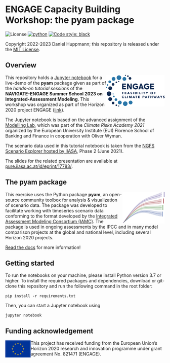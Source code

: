# ENGAGE Capacity Building Workshop: the pyam package

![License](https://img.shields.io/github/license/danielhuppmann/ENGAGE-pyam-tutorial)
[![python](https://img.shields.io/badge/python-≥3.8,<3.12-blue?logo=python&logoColor=white)](https://github.com/IAMconsortium/pyam)
[![Code style: black](https://img.shields.io/badge/code%20style-black-000000.svg)](https://github.com/psf/black)

Copyright 2022-2023 Daniel Huppmann; this repository is released under the [MIT License](LICENSE). 

## Overview

<img src="./_static/ENGAGE.png" height="100" align="right" alt="ENGAGE logo" />

This repository holds a [Jupyter notebook](tutorial-notebook.ipynb) for a live-demo
of the **pyam** package given as part of the *hands-on tutorial sessions*
of the **NAVIGATE-ENGAGE Summer School 2023 on Integrated-Assessment Modeling**.
This workshop was organized as part of the Horizon 2020 project ENGAGE
([link](https://www.engage-climate.org/navigate-engage-summer-school-2023/)).

The Jupyter notebook is based on the advanced assignment
of the [Modelling Lab](https://github.com/danielhuppmann/climate-risks-academy-2021),
which was part of the *Climate Risks Academy 2021* organized by
the European University Institute (EUI) Florence School of Banking and Finance
in cooperation with Oliver Wyman.

The scenario data used in this tutorial notebook is taken from
the [NGFS Scenario Explorer hosted by IIASA](https://data.ece.iiasa.ac.at/ngfs),
Phase 2 (June 2021).

The slides for the related presentation are available
at [pure.iiasa.ac.at/id/eprint/17783/](https://pure.iiasa.ac.at/id/eprint/17783/).

## The pyam package

<img src="https://github.com/IAMconsortium/pyam/raw/main/docs/logos/pyam-logo.png" 
width="133" height="100" align="right" alt="pyam logo" />

This exercise uses the Python package **pyam**, an open-source community toolbox for
analysis & visualization of scenario data.
The package was developed to facilitate working with timeseries scenario data
conforming to the format developed by the
[Integrated Assessment Modeling Consortium (IAMC)](https://www.iamconsortium.org).
The package is used in ongoing assessments by the IPCC and in many model comparison
projects at the global and national level, including several Horizon 2020 projects.

[Read the docs](https://pyam-iamc.readthedocs.io) for more information!

## Getting started

To run the notebooks on your machine, please install Python version 3.7 or higher.
To install the required packages and dependencies, download or git-clone this repository
and run the following command in the root folder:

```
pip install -r requirements.txt
```

Then, you can start a Jupyter notebook using

```
jupyter notebook
```

## Funding acknowledgement

<img src="./_static/EU-logo-300x201.jpg" width="80" height="54" align="left" alt="EU logo" />
This project has received funding from the European Union’s Horizon 2020 research
and innovation programme under grant agreement No. 821471 (ENGAGE).

